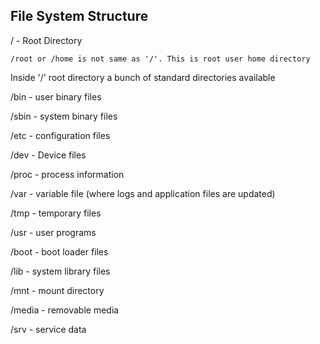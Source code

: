 ## File System Structure

/ - Root Directory
   
    /root or /home is not same as '/'. This is root user home directory
    
Inside '/' root directory a bunch of standard directories available

/bin - user binary files

/sbin - system binary files

/etc - configuration files

/dev - Device files

/proc - process information

/var - variable file (where logs and application files are updated)

/tmp - temporary files

/usr - user programs

/boot - boot loader files

/lib - system library files

/mnt - mount directory

/media - removable media

/srv - service data
